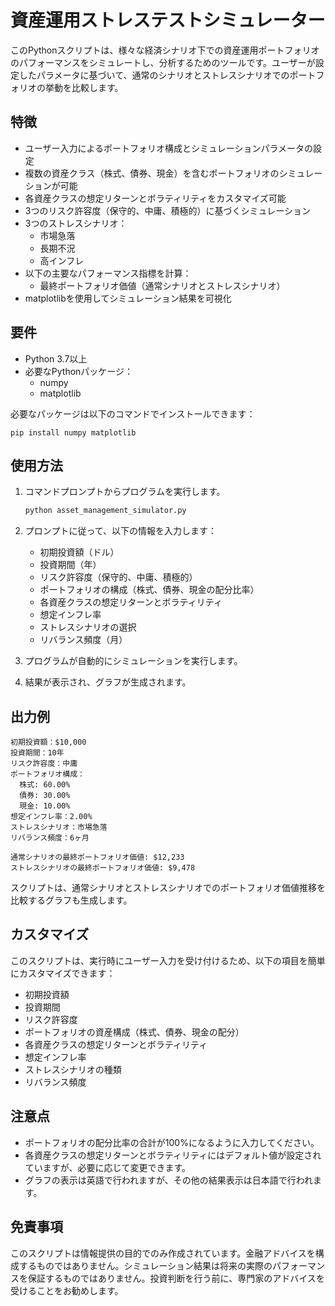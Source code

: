 # 資産運用ストレステストシミュレーター

このPythonスクリプトは、様々な経済シナリオ下での資産運用ポートフォリオのパフォーマンスをシミュレートし、分析するためのツールです。ユーザーが設定したパラメータに基づいて、通常のシナリオとストレスシナリオでのポートフォリオの挙動を比較します。

## 特徴

- ユーザー入力によるポートフォリオ構成とシミュレーションパラメータの設定
- 複数の資産クラス（株式、債券、現金）を含むポートフォリオのシミュレーションが可能
- 各資産クラスの想定リターンとボラティリティをカスタマイズ可能
- 3つのリスク許容度（保守的、中庸、積極的）に基づくシミュレーション
- 3つのストレスシナリオ：
  - 市場急落
  - 長期不況
  - 高インフレ
- 以下の主要なパフォーマンス指標を計算：
  - 最終ポートフォリオ価値（通常シナリオとストレスシナリオ）
- matplotlibを使用してシミュレーション結果を可視化

## 要件

- Python 3.7以上
- 必要なPythonパッケージ：
  - numpy
  - matplotlib

必要なパッケージは以下のコマンドでインストールできます：

```
pip install numpy matplotlib
```

## 使用方法

1. コマンドプロンプトからプログラムを実行します。
   ```bash
   python asset_management_simulator.py
   ```

2. プロンプトに従って、以下の情報を入力します：
   - 初期投資額（ドル）
   - 投資期間（年）
   - リスク許容度（保守的、中庸、積極的）
   - ポートフォリオの構成（株式、債券、現金の配分比率）
   - 各資産クラスの想定リターンとボラティリティ
   - 想定インフレ率
   - ストレスシナリオの選択
   - リバランス頻度（月）

3. プログラムが自動的にシミュレーションを実行します。

4. 結果が表示され、グラフが生成されます。

## 出力例

```
初期投資額：$10,000
投資期間：10年
リスク許容度：中庸
ポートフォリオ構成：
  株式: 60.00%
  債券: 30.00%
  現金: 10.00%
想定インフレ率：2.00%
ストレスシナリオ：市場急落
リバランス頻度：6ヶ月

通常シナリオの最終ポートフォリオ価値: $12,233
ストレスシナリオの最終ポートフォリオ価値: $9,478
```

スクリプトは、通常シナリオとストレスシナリオでのポートフォリオ価値推移を比較するグラフも生成します。

## カスタマイズ

このスクリプトは、実行時にユーザー入力を受け付けるため、以下の項目を簡単にカスタマイズできます：
- 初期投資額
- 投資期間
- リスク許容度
- ポートフォリオの資産構成（株式、債券、現金の配分）
- 各資産クラスの想定リターンとボラティリティ
- 想定インフレ率
- ストレスシナリオの種類
- リバランス頻度

## 注意点

- ポートフォリオの配分比率の合計が100%になるように入力してください。
- 各資産クラスの想定リターンとボラティリティにはデフォルト値が設定されていますが、必要に応じて変更できます。
- グラフの表示は英語で行われますが、その他の結果表示は日本語で行われます。

## 免責事項

このスクリプトは情報提供の目的でのみ作成されています。金融アドバイスを構成するものではありません。シミュレーション結果は将来の実際のパフォーマンスを保証するものではありません。投資判断を行う前に、専門家のアドバイスを受けることをお勧めします。